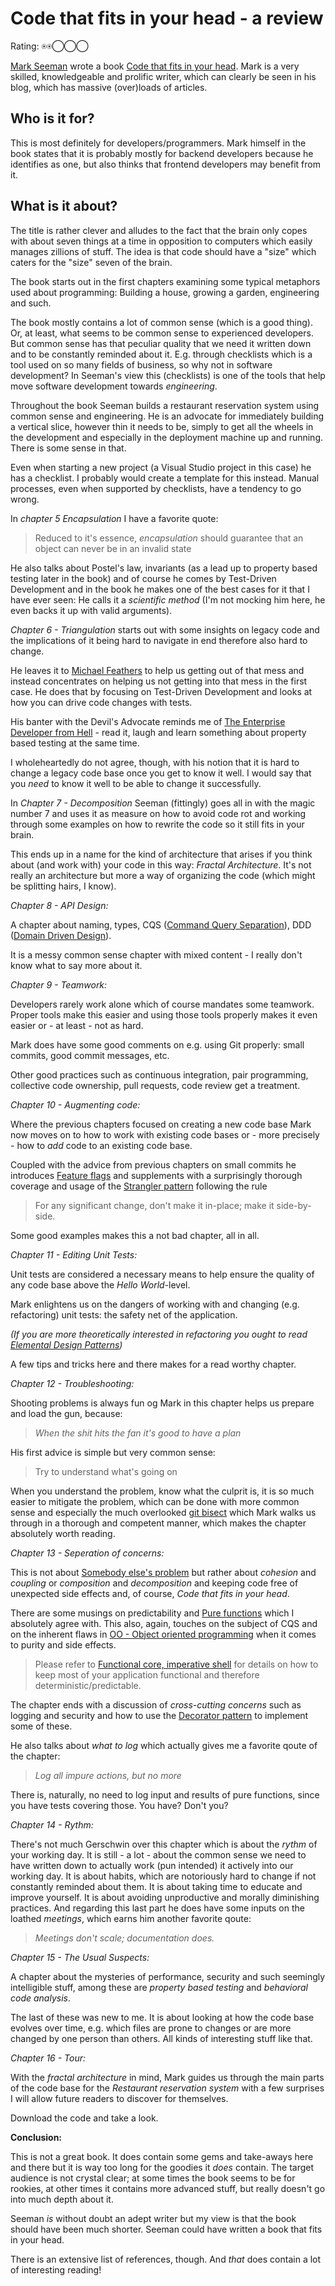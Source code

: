 # Code that fits in your head - a review

Rating: ⍟⍟◯◯◯  

[Mark Seeman](https://blog.ploeh.dk/) wrote a book [Code that fits in your head](https://blog.ploeh.dk/2021/06/14/new-book-code-that-fits-in-your-head/). Mark is a very skilled, knowledgeable and prolific writer, which can clearly
be seen in his blog, which has massive (over)loads of articles.

## Who is it for?

This is most definitely for developers/programmers. Mark himself in the book states
that it is
probably mostly for backend developers because he identifies as one, but also
thinks that frontend developers may benefit from it.

## What is it about?

The title is rather clever and alludes to the fact that the brain only copes with about
seven things at a time in opposition to computers which easily manages zillions
of stuff. The idea is that code should have a "size" which caters for the "size" seven
of the brain.

The book starts out in the first chapters examining some typical metaphors used about programming: Building a house, growing a garden, engineering and such.

The book mostly contains a lot of common sense (which is a good thing).
Or, at least, what seems to be common
sense to experienced developers. But common sense has that peculiar quality that we
need it written down and to be constantly reminded about it. E.g. through checklists
which is a tool used on so many fields of business, so why not in software development?
In Seeman's view this (checklists) is one of the tools that help
move software development towards *engineering*.

Throughout the book Seeman builds a restaurant reservation system using
common sense and engineering. He is an advocate for immediately building
a vertical slice, however thin it needs to be, simply to get all
the wheels in the development and especially in the
deployment machine up and running.
There is some sense in that.

Even when starting a new project (a Visual Studio project in this case) he has
a checklist. I probably would create a template for this instead. Manual
processes, even when supported by checklists, have a tendency to go wrong.

In *chapter 5 Encapsulation* I have a favorite quote:

> Reduced to it's essence, *encapsulation* should guarantee
> that an object can never be in an invalid state

He also talks about Postel's law, invariants (as a lead up to
property based testing later in the book) and of course he comes
by Test-Driven Development and in the book he makes one of the
best cases for it that I have ever seen: He calls it a
*scientific method* (I'm not mocking him here, he even backs
it up with valid arguments).

*Chapter 6 - Triangulation* starts out with some insights
on legacy code and the implications of it being hard to
navigate in end therefore also hard to change.

He leaves it to [Michael Feathers](https://www.goodreads.com/book/show/44919.Working_Effectively_with_Legacy_Code)
to help us getting out of that mess and instead concentrates on helping
us not getting into that mess in the first case. He does that
by focusing on Test-Driven Development and looks at how you can drive code changes with tests.

His banter with the Devil's Advocate reminds me of
[The Enterprise Developer from Hell](https://fsharpforfunandprofit.com/posts/property-based-testing/) - read it, laugh and learn something about property based
testing at the same time.

I wholeheartedly do not agree, though, with his notion
that it is hard to change a legacy code base once you
get to know it well. I would say that you *need* to know
it well to be able to change it successfully.

In *Chapter 7 - Decomposition* Seeman (fittingly) goes all in
with the magic number 7 and uses it as measure on how to avoid
code rot and working through some examples on how to rewrite
the code so it still fits in your brain.

This ends up in a name for the kind of architecture that arises
if you think about (and work with) your code in this way:
*Fractal Architecture*. It's not really an architecture
but more a way of organizing the code (which might
be splitting hairs, I know).

*Chapter 8 - API Design:*

A chapter about naming, types, CQS ([Command Query Separation](https://en.wikipedia.org/wiki/Command%E2%80%93query_separation)), DDD ([Domain Driven Design](https://en.wikipedia.org/wiki/Domain-driven_design)).

It is a messy common sense chapter with mixed content - I really don't
know what to say more about it.

*Chapter 9 - Teamwork:*

Developers rarely work alone which of course mandates some teamwork. Proper
tools make this easier and using those tools properly makes it even easier or - at 
least - not as hard.

Mark does have some good comments on e.g. using Git properly: small commits,
good commit messages, etc.

Other good practices such as continuous integration, pair programming,
collective code ownership, pull requests, code review get a treatment.

*Chapter 10 - Augmenting code:*

Where the previous chapters focused on creating a new code base
Mark now moves on to how to work with existing code bases or - more
precisely - how to *add* code to an existing code base.

Coupled with the advice from previous chapters on small commits he
introduces [Feature flags](https://martinfowler.com/articles/feature-toggles.html)
and supplements with a surprisingly thorough coverage and usage of
the [Strangler pattern](https://martinfowler.com/bliki/StranglerFigApplication.html)
following the rule

> For any significant change, don't make it in-place; make it side-by-side.

Some good examples makes this a not bad chapter, all in all.

*Chapter 11 - Editing Unit Tests:*

Unit tests are considered a necessary means to help ensure the quality of
any code base above the *Hello World*-level.

Mark enlightens us on the dangers of working with and changing (e.g. refactoring) 
unit tests: the safety net of the application.

*(If you are more theoretically interested in refactoring you ought to
read [Elemental Design Patterns](https://www.goodreads.com/en/book/show/12343712-elemental-design-patterns))*

A few tips and tricks here and there makes for a read worthy chapter.

*Chapter 12 - Troubleshooting:*

Shooting problems is always fun og Mark in this chapter helps us prepare
and load the gun, because:

> *When the shit hits the fan it's good to have a plan*

His first advice is simple but very common sense:

> Try to understand what's going on

When you understand the problem, know what the culprit is, it is
so much easier to mitigate the problem, which can be done with
more common sense and especially the much overlooked
[git bisect](https://git-scm.com/docs/git-bisect) which
Mark walks us through in a thorough and competent manner, which
makes the chapter absolutely worth reading.

*Chapter 13 - Seperation of concerns:*

This is not about [Somebody else's problem](https://en.wikipedia.org/wiki/Somebody_else%27s_problem) but rather about *cohesion* and *coupling* or
*composition* and *decomposition* and keeping code free of unexpected
side effects and, of course, *Code that fits in your head*.

There are some musings on predictability and [Pure functions](https://en.wikipedia.org/wiki/Pure_function) which I absolutely agree with. This also, again, touches
on the subject of CQS and on the inherent flaws in
[OO - Object oriented programming](https://en.wikipedia.org/wiki/Object-oriented_programming) when it comes to purity and side effects.

> Please refer to [Functional core, imperative shell](https://www.destroyallsoftware.com/screencasts/catalog/functional-core-imperative-shell)
for details on how to keep most of your application functional and therefore
deterministic/predictable.

The chapter ends with a discussion of *cross-cutting concerns* such as logging
and security and how to use the [Decorator pattern](https://en.wikipedia.org/wiki/Decorator_pattern) to implement some of these.

He also talks about *what to log* which actually gives me a favorite
qoute of the chapter:

> *Log all impure actions, but no more*

There is, naturally, no need to log input and results of pure functions, since
you have tests covering those. You have? Don't you?

*Chapter 14 - Rythm:*

There's not much Gerschwin over this chapter which is about the *rythm* of
your working day. It is still - a lot - about the common sense we need to have
written down to actually work (pun intended) it actively into our working
day. It is about habits, which are notoriously hard to change if not constantly
reminded about them. It is about taking time to educate and improve yourself.
It is about avoiding unproductive and morally diminishing practices. And
regarding this last part he does have some inputs on the loathed *meetings*, which
earns him another favorite qoute:

> *Meetings don't scale; documentation does.*

*Chapter 15 - The Usual Suspects:*

A chapter about the mysteries of performance, security and such
seemingly intelligible stuff, among these are *property based testing*
and *behavioral code analysis*.

The last of these was new to me. It is about looking at how the code base
evolves over time, e.g. which files are prone to changes or are more
changed by one person than others. All kinds of interesting stuff like that.

*Chapter 16 - Tour:*

With the *fractal architecture* in mind, Mark guides us through the
main parts of the code base for the *Restaurant reservation system* with
a few surprises I will allow future readers to discover for themselves.

Download the code and take a look.

**Conclusion:**

This is not a great book. It does contain some gems and take-aways here and there
but it is way too long for the goodies it *does* contain. The target audience is not
crystal clear; at some times the book seems to be for rookies, at other times it contains more advanced stuff, but really doesn't go into much depth about it.

Seeman *is* without doubt an adept writer but my view is that the book should have been much shorter. Seeman could have written a book that fits in your head.

There is an extensive list of references, though. And *that* does contain
a lot of interesting reading!
